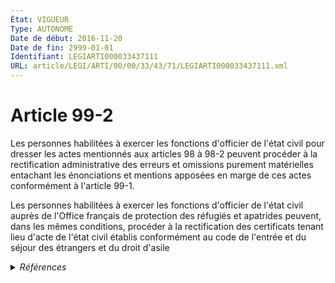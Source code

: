 ```yaml
---
État: VIGUEUR
Type: AUTONOME
Date de début: 2016-11-20
Date de fin: 2999-01-01
Identifiant: LEGIARTI000033437111
URL: article/LEGI/ARTI/00/00/33/43/71/LEGIARTI000033437111.xml
---
```


<h1>Article 99-2</h1>

Les personnes habilitées à exercer les fonctions d'officier de l'état civil pour
dresser les actes mentionnés aux articles 98 à 98-2 peuvent procéder à la
rectification administrative des erreurs et omissions purement matérielles
entachant les énonciations et mentions apposées en marge de ces actes
conformément à l'article 99-1.<br />

Les personnes habilitées à exercer les fonctions d'officier de l'état civil
auprès de l'Office français de protection des réfugiés et apatrides peuvent,
dans les mêmes conditions, procéder à la rectification des certificats tenant
lieu d'acte de l'état civil établis conformément au code de l'entrée et du
séjour des étrangers et du droit d'asile


<details>
  <summary><em>Références</em></summary>

  <h2>Articles faisant référence à l'article</h2>
  
  <ul>
    <li>
      <a href="https://legal.tricoteuses.fr//redirection/LEGIARTI000033460990?vers=git&vers=legifrance">Code civil - article 99-1 AUTONOME VIGUEUR, en vigueur depuis le 2016-11-20</a> CONCORDE source
    </li>
    <li>
      <a href="https://legal.tricoteuses.fr//redirection/LEGIARTI000033460990?vers=git&vers=legifrance">Code civil - article 99-1 AUTONOME VIGUEUR, en vigueur depuis le 2016-11-20</a> CITATION cible
    </li>
    <li>
      <a href="https://legal.tricoteuses.fr//redirection/LEGIARTI000006421506?vers=git&vers=legifrance">Code civil - article 99-1 AUTONOME MODIFIE, en vigueur du 1979-01-01 au 1993-01-09</a> CONCORDE source
    </li>
    <li>
      <a href="https://legal.tricoteuses.fr//redirection/LEGIARTI000006421506?vers=git&vers=legifrance">Code civil - article 99-1 AUTONOME MODIFIE, en vigueur du 1979-01-01 au 1993-01-09</a> CITATION cible
    </li>
    <li>
      <a href="https://legal.tricoteuses.fr//redirection/LEGIARTI000033423874?vers=git&vers=legifrance">LOI n° 2016-1547 du 18 novembre 2016 de modernisation de la justice du XXIe siècle - article 55 ENTIEREMENT_MODIF</a> CREE source
    </li>
    <li>
      <a href="https://legal.tricoteuses.fr//redirection/LEGIARTI000006421445?vers=git&vers=legifrance">Code civil - article 98 AUTONOME VIGUEUR, en vigueur depuis le 1979-01-01</a> CITATION cible
    </li>
    <li>
      <a href="https://legal.tricoteuses.fr//redirection/LEGIARTI000006421507?vers=git&vers=legifrance">Code civil - article 99-1 AUTONOME TRANSFERE, en vigueur du 1993-01-09 au 2016-11-20</a> CONCORDE source
    </li>
    <li>
      <a href="https://legal.tricoteuses.fr//redirection/LEGIARTI000006421507?vers=git&vers=legifrance">Code civil - article 99-1 AUTONOME TRANSFERE, en vigueur du 1993-01-09 au 2016-11-20</a> CITATION cible
    </li>
  </ul>
  
  <h2>Références faites par l'article</h2>
  
  <ul>
    <li>
      2016-11-18 CREE cible <a href="https://legal.tricoteuses.fr//redirection/LEGIARTI000033423874?vers=git&vers=legifrance">LOI n° 2016-1547 du 18 novembre 2016 de modernisation de la justice du XXIe siècle - article 55 ENTIEREMENT_MODIF</a>
    </li>
    <li>
      2999-01-01 CITATION source <a href="https://legal.tricoteuses.fr//redirection/LEGIARTI000006421445?vers=git&vers=legifrance">Code civil - article 98 AUTONOME VIGUEUR, en vigueur depuis le 1979-01-01</a>
    </li>
    <li>
      2999-01-01 CONCORDE cible <a href="https://legal.tricoteuses.fr//redirection/LEGIARTI000006421507?vers=git&vers=legifrance">Code civil - article 99-1 AUTONOME TRANSFERE, en vigueur du 1993-01-09 au 2016-11-20</a>
    </li>
    <li>
      2999-01-01 CITATION source <a href="https://legal.tricoteuses.fr//redirection/LEGIARTI000006421506?vers=git&vers=legifrance">Code civil - article 99-1 AUTONOME MODIFIE, en vigueur du 1979-01-01 au 1993-01-09</a>
    </li>
  </ul>
</details>
